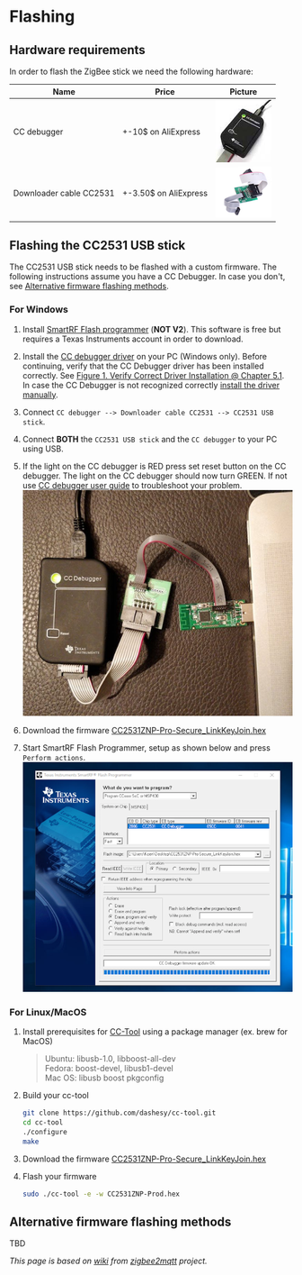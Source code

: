 # Flashing

## Hardware requirements

In order to flash the ZigBee stick we need the following hardware:

| Name | Price | Picture |
| ------------- | ------------- | ------------- |
| CC debugger | +-10$ on AliExpress | ![CC debugger](assets/cc_debugger.jpg) |
| Downloader cable CC2531 | +-3.50$ on AliExpress | ![Downloader cable CC2531](assets/downloader_cable.png) |

## Flashing the CC2531 USB stick

The CC2531 USB stick needs to be flashed with a custom firmware. The following instructions assume you have a CC Debugger. In case you don't, see [Alternative firmware flashing methods](#alternative-firmware-flashing-methods).

### For Windows

1. Install [SmartRF Flash programmer](http://www.ti.com/tool/FLASH-PROGRAMMER) (**NOT V2**). This software is free but requires a Texas Instruments account in order to download.

2. Install the [CC debugger driver](http://www.ti.com/general/docs/lit/getliterature.tsp?baseLiteratureNumber=swrc212&fileType=zip) on your PC (Windows only). Before continuing, verify that the CC Debugger driver has been installed correctly. See [Figure 1. Verify Correct Driver Installation @ Chapter 5.1](http://www.ti.com/lit/ug/swru197h/swru197h.pdf). In case the CC Debugger is not recognized correctly [install the driver manually](https://www.youtube.com/watch?v=jyKrxxXOvQY).

2. Connect `CC debugger --> Downloader cable CC2531 --> CC2531 USB stick`.

3. Connect **BOTH** the `CC2531 USB stick` and the `CC debugger` to your PC using USB.

3. If the light on the CC debugger is RED press set reset button on the CC debugger. The light on the CC debugger should now turn GREEN. If not use [CC debugger user guide](http://www.ti.com/lit/ug/swru197h/swru197h.pdf) to troubleshoot your problem.
![How to connect](assets/connected.jpg)

4. Download the firmware [CC2531ZNP-Pro-Secure_LinkKeyJoin.hex](../firmware/CC2531ZNP-Pro-Secure_LinkKeyJoin.hex)

5. Start SmartRF Flash Programmer, setup as shown below and press `Perform actions`.
![SmartRF Flash Programmer](assets/smartrf.png)

### For Linux/MacOS

1. Install prerequisites for [CC-Tool](https://github.com/dashesy/cc-tool) using a package manager (ex. brew for MacOS)
   > Ubuntu: libusb-1.0, libboost-all-dev  
   > Fedora: boost-devel, libusb1-devel  
   > Mac OS: libusb boost pkgconfig  

2. Build your cc-tool
   ```bash
   git clone https://github.com/dashesy/cc-tool.git
   cd cc-tool
   ./configure
   make
   ```
3. Download the firmware [CC2531ZNP-Pro-Secure_LinkKeyJoin.hex](../firmware/CC2531ZNP-Pro-Secure_LinkKeyJoin.hex)

4. Flash your firmware
   ```bash
   sudo ./cc-tool -e -w CC2531ZNP-Prod.hex
   ```

## Alternative firmware flashing methods

TBD

_This page is based on [wiki](https://github.com/Koenkk/zigbee2mqtt/wiki) from [zigbee2mqtt](https://github.com/Koenkk/zigbee2mqtt) project._